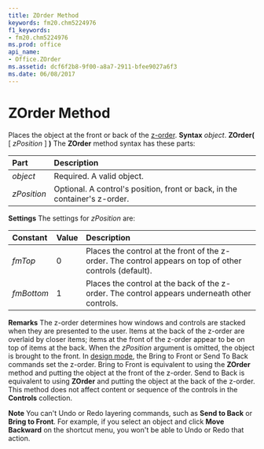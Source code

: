 ```yaml
---
title: ZOrder Method
keywords: fm20.chm5224976
f1_keywords:
- fm20.chm5224976
ms.prod: office
api_name:
- Office.ZOrder
ms.assetid: dcf6f2b8-9f00-a8a7-2911-bfee9027a6f3
ms.date: 06/08/2017
---
```



# ZOrder Method



Places the object at the front or back of the [z-order](../../Glossary/vbe-glossary.md).
 **Syntax**
 _object_. **ZOrder(** [ _zPosition_ ] **)**
The  **ZOrder** method syntax has these parts:


|**Part**|**Description**|
|:-----|:-----|
| _object_|Required. A valid object.|
| _zPosition_|Optional. A control's position, front or back, in the container's z-order.|

 **Settings**
The settings for  _zPosition_ are:


|**Constant**|**Value**|**Description**|
|:-----|:-----|:-----|
| _fmTop_|0|Places the control at the front of the z-order. The control appears on top of other controls (default).|
| _fmBottom_|1|Places the control at the back of the z-order. The control appears underneath other controls.|

 **Remarks**
The z-order determines how windows and controls are stacked when they are presented to the user. Items at the back of the z-order are overlaid by closer items; items at the front of the z-order appear to be on top of items at the back. When the  _zPosition_ argument is omitted, the object is brought to the front.
In [design mode](../../Glossary/vbe-glossary.md), the Bring to Front or Send To Back commands set the z-order. Bring to Front is equivalent to using the  **ZOrder** method and putting the object at the front of the z-order. Send to Back is equivalent to using **ZOrder** and putting the object at the back of the z-order.
This method does not affect content or sequence of the controls in the  **Controls** collection.

 **Note**  You can't Undo or Redo layering commands, such as  **Send to Back** or **Bring to Front**. For example, if you select an object and click **Move Backward** on the shortcut menu, you won't be able to Undo or Redo that action.


